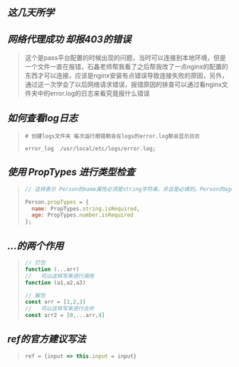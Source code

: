 ## *这几天所学*

## *网络代理成功 却报403的错误*

> 这个是pass平台配置的时候出现的问题，当时可以连接到本地环境，但是一个文件一直在报错，石鑫老师帮我看了之后帮我改了一点nginx的配置的东西才可以连接，应该是nginx安装有点错误导致连接失败的原因，另外，通过这一次学会了以后网络请求错误，报错原因的排查可以通过看nginx文件夹中的error.log的日志来看究竟报什么错误

## *如何查看log日志*

> ```shell
> # 创建logs文件夹 每次运行报错都会在logs的error.log都会显示日志
> 
> error_log  /usr/local/etc/logs/error.log;
> ```
>
> 

## *使用 PropTypes 进行类型检查*

> ```js
> // 这样表示 Person的name属性必须是string字符串，并且是必填的。Person的age属性是number类型，并且是必填的
> 
> Person.propTypes = {
>   name: PropTypes.string.isRequired,
>   age: PropTypes.number.isRequired
> };
> ```
>
>  

## *…的两个作用*

> ```js
> // 打包
> function (...arr) 
> //   可以这样写来进行调用
> function (a1,a2,a3)
> 
> // 解包
> const arr = [1,2,3]
> //   可以这样写来进行合并 
> const arr2 = [0,...arr,4]
> 
> 
> ```
>
>  

## *ref的官方建议写法*

> ```js
> ref = {input => this.input = input}
> ```
>
> 